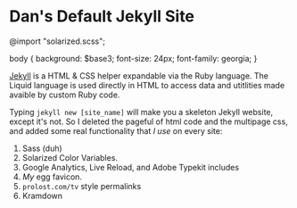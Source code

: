 # Dan's Default Jekyll Site

  @import "solarized.scss";

  body {
    background: $base3;
    font-size: 24px;
    font-family: georgia;
  }

[Jekyll](http://jekyllrb.com) is a HTML & CSS helper
expandable via the Ruby language. The Liquid language
is used directly in HTML to access data and utitlities 
made avaible by custom Ruby code.

Typing `jekyll new [site_name]` will make you a skeleton
Jekyll website, except it's not. So I deleted the pageful
of html code and the multipage css, and added some real
functionality that *I use* on every site:

1. Sass (duh)
2. Solarized Color Variables.
3. Google Analytics, Live Reload, and Adobe Typekit includes
4. *My* egg favicon.
5. `prolost.com/tv` style permalinks
6. Kramdown
